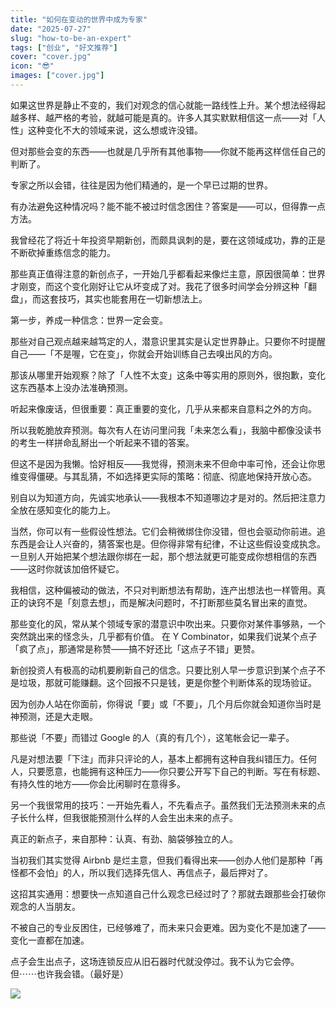 ```yaml
---
title: "如何在变动的世界中成为专家"
date: "2025-07-27"
slug: "how-to-be-an-expert"
tags: ["创业", "好文推荐"]
cover: "cover.jpg"
icon: "😎"
images: ["cover.jpg"]
---
```

如果这世界是静止不变的，我们对观念的信心就能一路线性上升。某个想法经得起越多样、越严格的考验，就越可能是真的。许多人其实默默相信这一点——对「人性」这种变化不大的领域来说，这么想或许没错。



但对那些会变的东西——也就是几乎所有其他事物——你就不能再这样信任自己的判断了。



专家之所以会错，往往是因为他们精通的，是一个早已过期的世界。



有办法避免这种情况吗？能不能不被过时信念困住？答案是——可以，但得靠一点方法。



我曾经花了将近十年投资早期新创，而颇具讽刺的是，要在这领域成功，靠的正是不断砍掉重练信念的能力。



那些真正值得注意的新创点子，一开始几乎都看起来像烂主意，原因很简单：世界才刚变，而这个变化刚好让它从坏变成了对。我花了很多时间学会分辨这种「翻盘」，而这套技巧，其实也能套用在一切新想法上。



第一步，养成一种信念：世界一定会变。



那些对自己观点越来越笃定的人，潜意识里其实是认定世界静止。只要你不时提醒自己——「不是喔，它在变」，你就会开始训练自己去嗅出风的方向。



那该从哪里开始观察？除了「人性不太变」这条中等实用的原则外，很抱歉，变化这东西基本上没办法准确预测。



听起来像废话，但很重要：真正重要的变化，几乎从来都来自意料之外的方向。



所以我乾脆放弃预测。每次有人在访问里问我「未来怎么看」，我脑中都像没读书的考生一样拼命乱掰出一个听起来不错的答案。



但这不是因为我懒。恰好相反——我觉得，预测未来不但命中率可怜，还会让你思维变得僵硬。与其乱猜，不如选择更实际的策略：彻底、彻底地保持开放心态。



别自以为知道方向，先诚实地承认——我根本不知道哪边才是对的。然后把注意力全放在感知变化的能力上。



当然，你可以有一些假设性想法。它们会稍微绑住你没错，但也会驱动你前进。追东西是会让人兴奋的，猜答案也是。但你得非常有纪律，不让这些假设变成执念。
一旦别人开始把某个想法跟你绑在一起，那个想法就更可能变成你想相信的东西——这时你就该加倍怀疑它。



我相信，这种偏被动的做法，不只对判断想法有帮助，连产出想法也一样管用。真正的诀窍不是「刻意去想」，而是解决问题时，不打断那些莫名冒出来的直觉。



那些变化的风，常从某个领域专家的潜意识中吹出来。只要你对某件事够熟，一个突然跳出来的怪念头，几乎都有价值。
在 Y Combinator，如果我们说某个点子「疯了点」，那通常是称赞——搞不好还比「这点子不错」更赞。



新创投资人有极高的动机要刷新自己的信念。只要比别人早一步意识到某个点子不是垃圾，那就可能赚翻。这个回报不只是钱，更是你整个判断体系的现场验证。



因为创办人站在你面前，你得说「要」或「不要」，几个月后你就会知道你当时是神预测，还是大走眼。



那些说「不要」而错过 Google 的人（真的有几个），这笔帐会记一辈子。



凡是对想法要「下注」而非只评论的人，基本上都拥有这种自我纠错压力。任何人，只要愿意，也能拥有这种压力——你只要公开写下自己的判断。写在有标题、有持久性的地方——你会比闲聊时在意得多。



另一个我很常用的技巧：一开始先看人，不先看点子。虽然我们无法预测未来的点子长什么样，但我很能预测什么样的人会生出未来的点子。



真正的新点子，来自那种：认真、有劲、脑袋够独立的人。



当初我们其实觉得 Airbnb 是烂主意，但我们看得出来——创办人他们是那种「再怪都不会怕」的人，所以我们选择先信人、再信点子，最后押对了。



这招其实通用：想要快一点知道自己什么观念已经过时了？那就去跟那些会打破你观念的人当朋友。



不被自己的专业反困住，已经够难了，而未来只会更难。因为变化不是加速了——变化一直都在加速。



点子会生出点子，这场连锁反应从旧石器时代就没停过。我不认为它会停。
但⋯⋯也许我会错。（最好是）




![](https://prod-files-secure.s3.us-west-2.amazonaws.com/112d0858-5090-4d34-a606-b75eb8d65fd2/46476355-9cf3-4e99-9b7a-3531bc426380/1000202064.png?X-Amz-Algorithm=AWS4-HMAC-SHA256&X-Amz-Content-Sha256=UNSIGNED-PAYLOAD&X-Amz-Credential=ASIAZI2LB466YODSOSEB%2F20250831%2Fus-west-2%2Fs3%2Faws4_request&X-Amz-Date=20250831T181613Z&X-Amz-Expires=3600&X-Amz-Security-Token=IQoJb3JpZ2luX2VjEJr%2F%2F%2F%2F%2F%2F%2F%2F%2F%2FwEaCXVzLXdlc3QtMiJHMEUCIQC%2BYuHGaY%2FiUrQphccWOY5L7ymQv3EZ85sROExdyUVO1gIgMOLH9VpBeFFrxcnw9wHxew1Crpp4yjUrrQgf%2BxgaKGYqiAQI8%2F%2F%2F%2F%2F%2F%2F%2F%2F%2F%2FARAAGgw2Mzc0MjMxODM4MDUiDP4PK%2FjA5Fs2vsdcDSrcA%2FxEeTMZXpHZZpsTF9B9mT%2FBKfYrxtlQqdbuDWb9a7fw7iKkgpINeVTjgYgXROcl4ayHYOrJV654Az%2B2wTrFf4L8LuZYJcPMdtGdvA6GYJCf0FoirlkNzKUuHyNi%2FC1WS5HF4tE%2FwH69xj5DkRtYegDvMCwr96UqSO0pjs9qmsFmmfB2bOzCHse6%2FWwWSSH8mwnFc6wg%2FwjWaRKonkwfRXObWLX9qZWykNXrf2y%2FTJEnSnOmDnlYzXiJf3EA4SV6PBYNK3hCSnc15%2FzoRN6%2FmUdOmmSWTgXC8fN4CnVsK9FM4Khr02Tzna9KwhLqwwQAvAm%2FXp4aITNzvETU76nl%2BFi9w1fmpEeGrO8ExsT5%2BaQq0E%2B1eA0kKaSt5Yb4FK70OQK9w0ELI0FoR28JfqCB4BgxXLNbYue0NHMDAYwhB4SySXXtB1ETBKIokivxjBTB3Gxm6HwIqvTo4qIW6XgmYYUSCiCA6WBr5yHr8ll7thtQygUC3bhZORnLX%2FMRYnDrVaTbM87wAmnNpe9Bg%2B%2BFA3xgePLgsr1wpOX5hR2TYNAZRrgSFqlYvoPVxJDiiyM691jZ8EnZDFlneMA%2FFH74fVMxGHz2Y%2Fqa9XSls6JaZjGSGgmY%2BDKXsUfT8JFjMIqh0sUGOqUBvki1226qUQSECrsptzBgSzey%2BXKaSoGty%2BGT8ZqJALVGnyVkfJuwp2nTFA9SQWRbq0UqwtIjqo%2FFPYZhZA2GEBFFo8die%2F7mA23vO9tc0Dn1KbPibUxdm5YjRVR9MIHOHqNjBSIZvej%2FjGbqBbFZjK%2BJCM1Rkn2cHgMmRXv95r7csl6oa4dB%2FecZEmAUPxbj0m%2BycvJTS1NFSQBfBkwzgDKPkvEU&X-Amz-Signature=3821df5f343fdf3fcd9286d640c9bf7461a78b1c7255d5ee03c69a53db945c68&X-Amz-SignedHeaders=host&x-amz-checksum-mode=ENABLED&x-id=GetObject)

